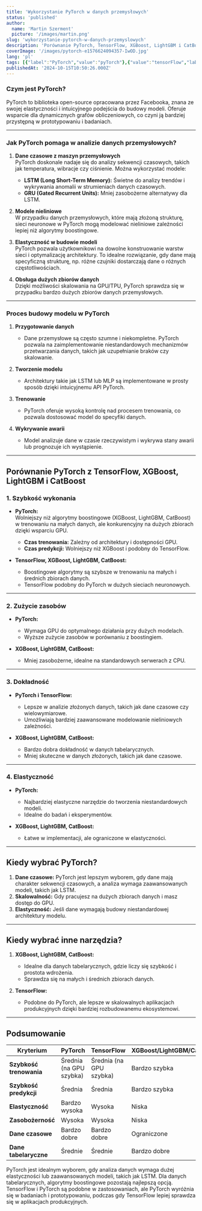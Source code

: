 ```yaml
---
title: 'Wykorzystanie PyTorch w danych przemysłowych'
status: 'published'
author:
  name: 'Martin Szerment'
  picture: '/images/martin.png'
slug: 'wykorzystanie-pytorch-w-danych-przemyslowych'
description: 'Porównanie PyTorch, TensorFlow, XGBoost, LightGBM i CatBoost w analizie danych przemysłowych. Artykuł omawia zastosowanie PyTorch w predykcji awarii maszyn, analizie danych czasowych i porównuje go z innymi narzędziami pod kątem elastyczności, wydajności i zastosowań'
coverImage: '/images/pytorch-e1576624094357-IwOD.jpg'
lang: 'pl'
tags: [{"label":"PyTorch","value":"pyTorch"},{"value":"tensorFlow","label":"TensorFlow"},{"value":"xgBoost","label":"XGBoost"},{"value":"lightGbm","label":"LightGBM"},{"value":"catBoost","label":"CatBoost"},{"label":"dane przemysłowe","value":"danePrzemysłowe"},{"label":"automatyzacja przemysłowa","value":"automatyzacjaPrzemysłowa"},{"label":"porównanie algorytmów","value":"porównanieAlgorytmów"}]
publishedAt: '2024-10-15T10:50:26.000Z'
---
```


### **Czym jest PyTorch?**

PyTorch to biblioteka open-source opracowana przez Facebooka, znana ze swojej elastyczności i intuicyjnego podejścia do budowy modeli. Oferuje wsparcie dla dynamicznych grafów obliczeniowych, co czyni ją bardziej przystępną w prototypowaniu i badaniach.

---

### **Jak PyTorch pomaga w analizie danych przemysłowych?**

1. **Dane czasowe z maszyn przemysłowych**\
   PyTorch doskonale nadaje się do analizy sekwencji czasowych, takich jak temperatura, wibracje czy ciśnienie. Można wykorzystać modele:

   - **LSTM (Long Short-Term Memory):** Świetne do analizy trendów i wykrywania anomalii w strumieniach danych czasowych.
   - **GRU (Gated Recurrent Units):** Mniej zasobożerne alternatywy dla LSTM.

2. **Modele nieliniowe**\
   W przypadku danych przemysłowych, które mają złożoną strukturę, sieci neuronowe w PyTorch mogą modelować nieliniowe zależności lepiej niż algorytmy boostingowe.

3. **Elastyczność w budowie modeli**\
   PyTorch pozwala użytkownikowi na dowolne konstruowanie warstw sieci i optymalizację architektury. To idealne rozwiązanie, gdy dane mają specyficzną strukturę, np. różne czujniki dostarczają dane o różnych częstotliwościach.

4. **Obsługa dużych zbiorów danych**\
   Dzięki możliwości skalowania na GPU/TPU, PyTorch sprawdza się w przypadku bardzo dużych zbiorów danych przemysłowych.

---

### **Proces budowy modelu w PyTorch**

1. **Przygotowanie danych**

   - Dane przemysłowe są często szumne i niekompletne. PyTorch pozwala na zaimplementowanie niestandardowych mechanizmów przetwarzania danych, takich jak uzupełnianie braków czy skalowanie.

2. **Tworzenie modelu**

   - Architektury takie jak LSTM lub MLP są implementowane w prosty sposób dzięki intuicyjnemu API PyTorch.

3. **Trenowanie**

   - PyTorch oferuje wysoką kontrolę nad procesem trenowania, co pozwala dostosować model do specyfiki danych.

4. **Wykrywanie awarii**

   - Model analizuje dane w czasie rzeczywistym i wykrywa stany awarii lub prognozuje ich wystąpienie.

---

## **Porównanie PyTorch z TensorFlow, XGBoost, LightGBM i CatBoost**

### **1. Szybkość wykonania**

- **PyTorch:**\
  Wolniejszy niż algorytmy boostingowe (XGBoost, LightGBM, CatBoost) w trenowaniu na małych danych, ale konkurencyjny na dużych zbiorach dzięki wsparciu GPU.

  - **Czas trenowania:** Zależny od architektury i dostępności GPU.
  - **Czas predykcji:** Wolniejszy niż XGBoost i podobny do TensorFlow.

- **TensorFlow, XGBoost, LightGBM, CatBoost:**

  - Boostingowe algorytmy są szybsze w trenowaniu na małych i średnich zbiorach danych.
  - TensorFlow podobny do PyTorch w dużych sieciach neuronowych.

---

### **2. Zużycie zasobów**

- **PyTorch:**

  - Wymaga GPU do optymalnego działania przy dużych modelach.
  - Wyższe zużycie zasobów w porównaniu z boostingiem.

- **XGBoost, LightGBM, CatBoost:**

  - Mniej zasobożerne, idealne na standardowych serwerach z CPU.

---

### **3. Dokładność**

- **PyTorch i TensorFlow:**

  - Lepsze w analizie złożonych danych, takich jak dane czasowe czy wielowymiarowe.
  - Umożliwiają bardziej zaawansowane modelowanie nieliniowych zależności.

- **XGBoost, LightGBM, CatBoost:**

  - Bardzo dobra dokładność w danych tabelarycznych.
  - Mniej skuteczne w danych złożonych, takich jak dane czasowe.

---

### **4. Elastyczność**

- **PyTorch:**

  - Najbardziej elastyczne narzędzie do tworzenia niestandardowych modeli.
  - Idealne do badań i eksperymentów.

- **XGBoost, LightGBM, CatBoost:**

  - Łatwe w implementacji, ale ograniczone w elastyczności.

---

## **Kiedy wybrać PyTorch?**

1. **Dane czasowe:** PyTorch jest lepszym wyborem, gdy dane mają charakter sekwencji czasowych, a analiza wymaga zaawansowanych modeli, takich jak LSTM.
2. **Skalowalność:** Gdy pracujesz na dużych zbiorach danych i masz dostęp do GPU.
3. **Elastyczność:** Jeśli dane wymagają budowy niestandardowej architektury modelu.

---

## **Kiedy wybrać inne narzędzia?**

1. **XGBoost, LightGBM, CatBoost:**

   - Idealne dla danych tabelarycznych, gdzie liczy się szybkość i prostota wdrożenia.
   - Sprawdza się na małych i średnich zbiorach danych.

2. **TensorFlow:**

   - Podobne do PyTorch, ale lepsze w skalowalnych aplikacjach produkcyjnych dzięki bardziej rozbudowanemu ekosystemowi.

---

## **Podsumowanie**

| **Kryterium** | **PyTorch** | **TensorFlow** | **XGBoost/LightGBM/CatBoost** |
| --- | --- | --- | --- |
| **Szybkość trenowania** | Średnia (na GPU szybka) | Średnia (na GPU szybka) | Bardzo szybka |
| **Szybkość predykcji** | Średnia | Średnia | Bardzo szybka |
| **Elastyczność** | Bardzo wysoka | Wysoka | Niska |
| **Zasobożerność** | Wysoka | Wysoka | Niska |
| **Dane czasowe** | Bardzo dobre | Bardzo dobre | Ograniczone |
| **Dane tabelaryczne** | Średnie | Średnie | Bardzo dobre |

PyTorch jest idealnym wyborem, gdy analiza danych wymaga dużej elastyczności lub zaawansowanych modeli, takich jak LSTM. Dla danych tabelarycznych, algorytmy boostingowe pozostają najlepszą opcją. TensorFlow i PyTorch są podobne w zastosowaniach, ale PyTorch wyróżnia się w badaniach i prototypowaniu, podczas gdy TensorFlow lepiej sprawdza się w aplikacjach produkcyjnych.